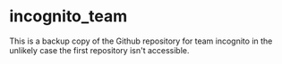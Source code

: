 # incognito_team
This is a backup copy of the Github repository for team incognito in the unlikely case the first repository isn't accessible.
